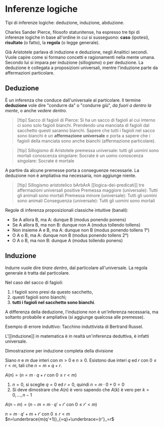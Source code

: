 # Inferenze logiche

Tipi di inferenze logiche: deduzione, induzione, abduzione.

Charles Sander Pierce, filosofo statunitense, ha espresso tre tipi di inferenze logiche in base all'ordine in cui si susseguono: **caso** (ipotesi), **risultato** (o fatto), la **regola** (o legge generale).

Già Aristotele parlava di induzione e deduzione, negli Analitici secondi. Vuole capire come si formano concetti e ragionamenti nella mente umana. Secondo lui si impara per induzione (sillogismo) o per deduzione. La deduzione è collegata a proposizioni universali, mentre l'induzione parte da affermazioni particolare.

## Deduzione

È un inferenza che conduce dall'universale al particolare. Il termine **deduzione** vole dire "condurre da" o "condurre giù", *da fuori a dentro la mente*, o anche *vedere dentro*.

> [!tip] Sacco di fagioli di Pierce:
> Si ha un sacco di fagioli al cui interno ci sono solo fagioli bianchi. Prendendo una manciata di fagioli dal sacchetto questi saranno bianchi. 
> Sapere che tutti i fagioli nel sacco sono bianchi è un **affermazione universale** e porta a sapere che i fagioli della manciata sono anche bianchi (affermazione particolare).

> [!tip] Sillogismo di Aristotele
> premessa universale: tutti gli uomini sono mortali
> conoscenza singolare: Socrate è un uomo
> conoscenza singolare: Socrate è mortale

A partire da alcune premesse porta a conseguenze necessarie.
La deduzione non è ampliativa ma necessaria, non aggiunge niente. 

> [!tip] Sillogismo aristotelico bArbArA [[logica-dei-predicati]] tre affermazioni universali positive
> Premessa maggiore (universale): Tutti gli animali sono mortali
> Premessa minore (universale): Tutti gli uomini sono animali
> Conseguenza (universale): Tutti gli uomini sono mortali

Regole di inferenza proposizionali classiche intuitive (banali):
- Se A allora B, ma A: dunque B (modus ponendo ponens)
- Se A allora B, ma non B: dunque non A (modus tollendo tollens)
- Non insieme A e B, ma A: dunque non B (modus ponendo tollens 1°)
- O A o B, ma A: dunque non B (modus ponendo tollens 2°)
- O A o B, ma non B: dunque A (modus tollendo ponens)

## Induzione

Indurre vuole dire *tirare dentro*, dal particolare all'universale. La regola generale è tratta dal particolare.

Nel caso del sacco di fagioli: 
1. I fagioli sono presi da questo sacchetto,
2. questi fagioli sono bianchi;
3. **tutti i fagioli nel sacchetto sono bianchi**.

A differenza della deduzione, l'induzione non è un'inferenza necessaria, ma soltanto probabile e ampliativa (si aggiunge qualcosa alle premesse).

Esempio di errore induttivo: Tacchino induttivista di Bertrand Russel.

L'[[induzione]] in matematica è in realtà un'inferenza deduttiva, è infatti universale.

Dimostrazione per induzione completa della divisione

Siano $n$ e $m$ due interi con $m>0$ e $n\geq 0$. Esistono due interi $q$ ed $r$ con $0\leq r<m$, tali che $n=m\times q+r$. 

$A(n)=(n=m\cdot q+r$ con $0\leq r<m)$
1. $n=0$, si sceglie $q=0$ ed $r=0$, quindi $n=m·0+0=0$
2. Si deve dimostrare che $A(n)$ è vero sapendo che $A(k)$ è vero per $k=0,\ldots,n-1$

$A(n-m)=(n-m=m\cdot q'+r'$ con $0\leq r' < m)$

$n=m\cdot q' +m + r'$ con $0\leq r < m$
$n=\underbrace{m(q'+1)}_{=q}+\underbrace={r'}_=r$

